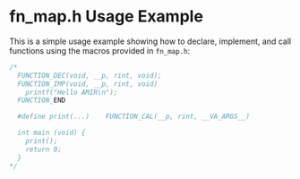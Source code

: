# fn_map.h Usage Example

This is a simple usage example showing how to declare, implement, and call functions using the macros provided in `fn_map.h`:

```c
/* 
  FUNCTION_DEC(void, __p, rint, void);
  FUNCTION_IMP(void, __p, rint, void)
    printf("Hello AMIR\n");
  FUNCTION_END

  #define print(...)    FUNCTION_CAL(__p, rint, __VA_ARGS__)

  int main (void) {
    print();
    return 0;
  }
*/
```






